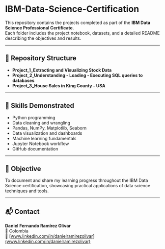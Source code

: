 # IBM-Data-Science-Certification

This repository contains the projects completed as part of the **IBM Data Science Professional Certificate**.  
Each folder includes the project notebook, datasets, and a detailed README describing the objectives and results.

---

## 📁 Repository Structure

- **Project_1_Extracting and Visualizing Stock Data**
- **Project_2_Understanding - Loading - Executing SQL queries to databases**
- **Project_3_House Sales in King County - USA**

---

## 🧠 Skills Demonstrated

- Python programming  
- Data cleaning and wrangling  
- Pandas, NumPy, Matplotlib, Seaborn  
- Data visualization and dashboards  
- Machine learning fundamentals  
- Jupyter Notebook workflow  
- GitHub documentation

---

## 🎯 Objective

To document and share my learning progress throughout the IBM Data Science certification, showcasing practical applications of data science techniques and tools.

---

## 📬 Contact

**Daniel Fernando Ramírez Olivar**  
📍 Colombia  
🔗 [www.linkedin.com/in/danielramirezolivar](www.linkedin.com/in/danielramirezolivar)
